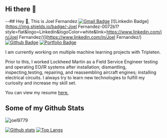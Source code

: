 ## Hi there 👋

--## Hey 👋, This is Joel Fernandez
[![Gmail Badge](https://img.shields.io/badge/-jfernandez9779@gmail.com-c14438?style=flat&logo=Gmail&logoColor=white&link=mailto:jfernandez9779@gmail.com)](mailto:jfernandez9779@gmail.com) 
[![Linkedin Badge](https://img.shields.io/badge/-Joel Fernandez-0072b1?style=flat&logo=Linkedin&logoColor=white&link=https://www.linkedin.com/in/Joel Fernandez/)](https://www.linkedin.com/in/Joel Fernandez/) [![Github Badge](https://img.shields.io/badge/-joel9779-grey?style=flat&logo=github&logoColor=white&link=https://github.com/joel9779/)](https://www.github.com/joel9779/) [![Portfolio Badge](https://img.shields.io/badge/portfolio-web-blue?style=flat&link=https://github.com/joel9779/)](https://github.com/joel9779/) <p align='left'>I am currently working on multiple machine learning projects with Tripleten.

Prior to this, I worked Lockheed Martin as a Field Service Engineer testing and operating EO/IR systems after installation; dismantling, inspecting,testing, repairing, and reassembling aircraft engines; installing electrical circuits. I always try to learn new technologies to fulfill my curiosity and increase my skill set. </p><p align='left'> You can view my resume <a href='https://drive.google.com/file/d/11oq-CeJoKpDqL4Nibp9IVajA8K1ZbWoA/view?usp=drive_link ' target=_blank><u>here</u>.</a></p>
## Some of my Github Stats
<p align=left> <img src=https://komarev.com/ghpvc/?username=joel9779 alt=joel9779 /> </p>

[![Github stats](https://github-readme-stats.vercel.app/api?username=joel9779&show_icons=true&include_all_commits=true)](https://github.com/joel9779/github-readme-stats)
[![Top Langs](https://github-readme-stats.vercel.app/api/top-langs/?username=joel9779&layout=compact)](https://github.com/joel9779/github-readme-stats)
